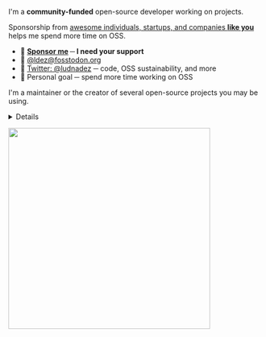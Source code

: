 I'm a **community-funded** open-source developer working on projects.

Sponsorship from [awesome individuals, startups, and companies **like you**]([https://www.graphile.org/sponsor/](https://github.com/sponsors/ldez)) helps me spend more time on OSS.

- 🙏 **[Sponsor me](https://github.com/sponsors/ldez) ─ I need your support**
- 🐘 <a rel="me" href="https://fosstodon.org/@ldez">@ldez@fosstodon.org</a>
- 🐤 [Twitter: @ludnadez](https://twitter.com/ludnadez) ─ code, OSS sustainability, and more
- 💙 Personal goal ─ spend more time working on OSS

I'm a maintainer or the creator of several open-source projects you may be using.

<details>

Go:
- :shield: [golangci-lint](https://github.com/golangci/golangci-lint): Fast linters Runner for Go.
- [tagliatelle](https://github.com/ldez/tagliatelle): A linter that handles struct tags.
- [gomoddirectives](https://github.com/ldez/gomoddirectives): A linter that handles `replace`, `retract`, `exclude` directives into `go.mod`.
- [go-git-cmd-wrapper](https://github.com/ldez/go-git-cmd-wrapper): A simple wrapper around git command in Go.
- :tropical_drink: [mocktail](https://github.com/traefik/mocktail): Naive code generator that creates mock implementation using testify.mock.
- [paerser](https://github.com/traefik/paerser): Loads configuration from many sources.
- [grignotin](https://github.com/ldez/grignotin): A collection of small helpers around Go proxy, Go meta information, etc.
- [valkeyrie](https://github.com/kvtools/valkeyrie): Distributed Key/Value Store Abstraction Library written in Go.

Traefik:
- :genie: [Traefik](https://github.com/traefik/traefik): The Cloud Native Application Proxy.
- :memo: [traefik-certs-dumper](https://github.com/ldez/traefik-certs-dumper): Dump ACME data from Traefik to certificates
- :broom: [traefik-certs-cleaner](https://github.com/ldez/traefik-certs-cleaner): A simple helper to clean the Traefik `acme.json` file by removing and revoking certificates.

ACME, DNS, and Certificates:
- :closed_lock_with_key: [lego](https://github.com/go-acme/lego): Let's Encrypt client and ACME library written in Go.
- :deciduous_tree: [The natural reserve of DNS clients in Go](https://github.com/nrdcg/)

Maintainer Tools:
- [prm](https://github.com/ldez/prm): Pull request manager for maintainers.
- [Messor Structor](https://github.com/traefik/structor): Manage multiple documentation versions with Mkdocs.
- [Myrmica Lobicornis](https://github.com/traefik/lobicornis): Update and merge pull requests.
- [Myrmica Aloba](https://github.com/traefik/aloba): Add labels and milestone on pull requests and issues.
- [Lasius Mixtus](https://github.com/traefik/mixtus): Publish documentation to a GitHub repository from another.
- [gha-mjolnir](https://github.com/ldez/gha-mjolnir): GitHub Action to close issues related to the merge of a pull request.

I hope sponsorships will help me continue working on open-source software and if you would like to support my future work, consider [joining me as a sponsor](https://github.com/sponsors/ldez) :heart::heart::heart:!

</details>

<a href="https://u8views.com/github/ldez"><img width=400 src="https://u8views.com/api/v1/github/profiles/5674651/views/day-week-month-total-count.svg"></a>
